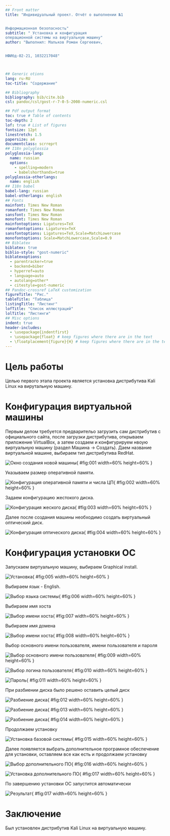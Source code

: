 ```yaml
---
## Front matter
title: "Индивидуальный проект. Отчёт о выполнении №1


Информационная безопасность"
subtitle: " Установка и конфигурация
операционной системы на виртуальную машину"
author: "Выполнил: Мальков Роман Сергеевич, 


НФИбд-02-21, 1032217048"



## Generic otions
lang: ru-RU
toc-title: "Содержание"

## Bibliography
bibliography: bib/cite.bib
csl: pandoc/csl/gost-r-7-0-5-2008-numeric.csl

## Pdf output format
toc: true # Table of contents
toc-depth: 2
lof: true # List of figures
fontsize: 12pt
linestretch: 1.5
papersize: a4
documentclass: scrreprt
## I18n polyglossia
polyglossia-lang:
  name: russian
  options:
	- spelling=modern
	- babelshorthands=true
polyglossia-otherlangs:
  name: english
## I18n babel
babel-lang: russian
babel-otherlangs: english
## Fonts
mainfont: Times New Roman
romanfont: Times New Roman
sansfont: Times New Roman
monofont: Times New Roman
mainfontoptions: Ligatures=TeX
romanfontoptions: Ligatures=TeX
sansfontoptions: Ligatures=TeX,Scale=MatchLowercase
monofontoptions: Scale=MatchLowercase,Scale=0.9
## Biblatex
biblatex: true
biblio-style: "gost-numeric"
biblatexoptions:
  - parentracker=true
  - backend=biber
  - hyperref=auto
  - language=auto
  - autolang=other*
  - citestyle=gost-numeric
## Pandoc-crossref LaTeX customization
figureTitle: "Рис."
tableTitle: "Таблица"
listingTitle: "Листинг"
lofTitle: "Список иллюстраций"
lolTitle: "Листинги"
## Misc options
indent: true
header-includes:
  - \usepackage{indentfirst}
  - \usepackage{float} # keep figures where there are in the text
  - \floatplacement{figure}{H} # keep figures where there are in the text
---
```


# Цель работы

Целью первого этапа проекта является установка дистрибутива Kali Linux на вирутальную машину.

# Конфигурация виртуальной машины

Первым делом требуется предварительо загрузить сам дистрибутив с официального сайта, после загрузки дистрибутива, открываем приложение VirtualBox, 
а затем создаем и конфигурируем нвоую виртуальную машину (раздел Машина -> Создать). Даем название виртуальной машине, выбираем тип дистрибутива RedHat.

![Окно создания новой машины](Screens/conf1.PNG){ #fig:001 width=60% height=60% }

Указываем размер оперативной памяти.

![Конфигурация оперативной памяти и числа ЦП](Screens/conf2.PNG){ #fig:002 width=60% height=60% }

Задаем конфигурацию жестокого диска.

![Конфигурация жеского диска](Screens/conf2.PNG){ #fig:003 width=60% height=60% }

Далее после создания машины необходимо создать виртуальный оптический диск.

![Конфигурация оптического диска](Screens/conf3.PNG){ #fig:004 width=60% height=60% }

# Конфигурация установки ОС

Запускаем виртуальную машину, выбираем Graphical install.

![Установка](Screens/oi1.PNG){ #fig:005 width=60% height=60% }

Выбираем язык - English.

![Выбор языка системы](Screens/oi2.PNG){ #fig:006 width=60% height=60% }

Выбираем имя хоста

![Выбор имени хоста](Screens/oi3.PNG){ #fig:007 width=60% height=60% }

Выбираем имя домена

![Выбор имени хоста](Screens/oi4.PNG){ #fig:008 width=60% height=60% }

Выбор основного имени пользователя, имени пользователя и пароля

![Выбор основного имени пользователя](Screens/oi5.PNG){ #fig:009 width=60% height=60% }

![Выбор логина пользователя](Screens/oi6.PNG){ #fig:010 width=60% height=60% }

![Пароль](Screens/oi7.PNG){ #fig:011 width=60% height=60% }

При разбиении диска было решено оставить целый диск

![Разбиение диска](Screens/oi8.PNG){ #fig:012 width=60% height=60% }

![Разбиение диска](Screens/oi10.PNG){ #fig:013 width=60% height=60% }

![Разбиение диска](Screens/oi11.PNG){ #fig:014 width=60% height=60% }

Продолжаем установку

![Установка базовой системы](Screens/oi12.PNG){ #fig:015 width=60% height=60% }

Далее появляется выбрать дополнительное програмное обеспечение для установки, оставляем все как есть и продолжаем установку

![Выбор дополнительного ПО](Screens/oi13.PNG){ #fig:016 width=60% height=60% }

![Установка дополнительного ПО](Screens/oi14.PNG){ #fig:017 width=60% height=60% }

По завершению установки ОС запустится автоматически

![Результат](Screens/oi15.PNG){ #fig:017 width=60% height=60% }

# Заключение

Был установлен дистрибутив Kali Linux на виртуальную машину.